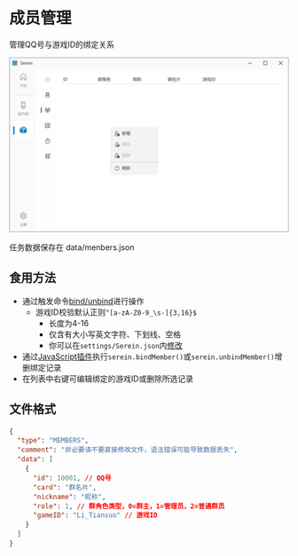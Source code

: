 # 成员管理

管理QQ号与游戏ID的绑定关系

![成员管理](members.png)

任务数据保存在 data/menbers.json

## 食用方法

- 通过触发命令[bind/unbind](command#绑定游戏id)进行操作
  - 游戏ID校验默认正则`^[a-zA-Z0-9_\s-]{3,16}$`
    - 长度为4-16
    - 仅含有大小写英文字符、下划线、空格
    - 你可以在`settings/Serein.json`内[修改](./hiddenSettings#regexforcheckinggameid)
- 通过[JavaScript插件](../development/functions/binder)执行`serein.bindMember()`或`serein.unbindMember()`增删绑定记录
- 在列表中右键可编辑绑定的游戏ID或删除所选记录

## 文件格式

```json title='data/members.json'
{
  "type": "MEMBERS",
  "comment": "非必要请不要直接修改文件，语法错误可能导致数据丢失",
  "data": [
    {
      "id": 10001, // QQ号
      "card": "群名片",
      "nickname": "昵称",
      "role": 1, // 群角色类型，0=群主，1=管理员，2=普通群员
      "gameID": "Li_Tiansuo" // 游戏ID
    }
  ]
}
```
